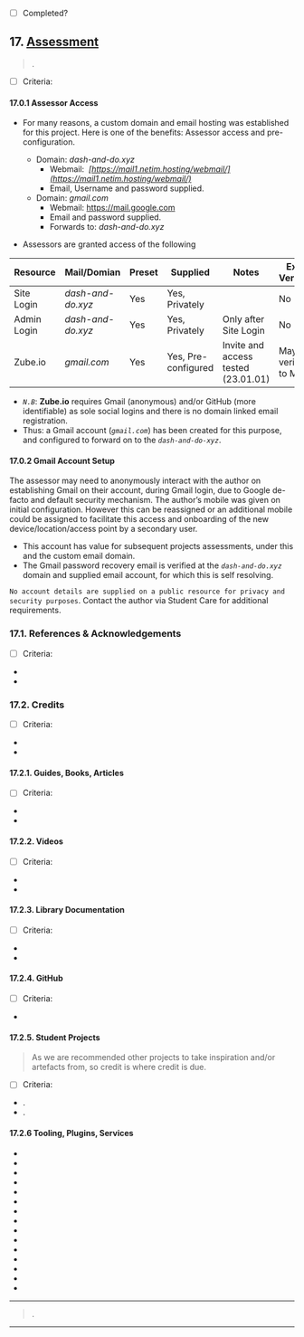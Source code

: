 -   [ ] Completed?

## 17. [Assessment](#)

> .

-   [ ] Criteria:

#### 17.0.1 Assessor Access

- For many reasons, a custom domain and email hosting was established for this project. Here is one of the benefits: Assessor access and pre-configuration.

    - Domain: *dash-and-do.xyz*
        - Webmail:  _[https://mail1.netim.hosting/webmail/](https://mail1.netim.hosting/webmail/)_
        - Email, Username and password supplied.
    - Domain: *gmail.com*
        - Webmail: https://mail.google.com
        - Email and password supplied.
        - Forwards to: *dash-and-do.xyz* 

- Assessors are granted access of the following

| Resource    | Mail/Domian       | Preset | Supplied            | Notes                               | External Verification              | User Role |
| ----------- | ----------------- | ------ | ------------------- | ----------------------------------- | ---------------------------------- | --------- |
| Site Login  | *dash-and-do.xyz* | Yes    | Yes, Privately      |                                     | No                                 | User          |
| Admin Login | *dash-and-do.xyz* | Yes    | Yes, Privately      | Only after Site Login               | No                                 | Staff/Super          |
| Zube.io     | *gmail.com*       | Yes    | Yes, Pre-configured | Invite and access tested (23.01.01) | Maybe - A verification to Mobile?? | Member          |


- _`N.B`_: **Zube.io** requires Gmail (anonymous) and/or GitHub (more identifiable) as sole social logins and there is no domain linked email registration.
- Thus: a Gmail account (*`gmail.com`*) has been created for this purpose, and configured to forward on to the *`dash-and-do-xyz`*.

#### 17.0.2 Gmail Account Setup

The assessor may need to anonymously interact with the author on establishing Gmail on their account, during Gmail login, due to Google de-facto and default security mechanism. The author’s mobile was given on initial configuration. However this can be reassigned or an additional mobile could be assigned to facilitate this access and onboarding of the new device/location/access point by a secondary user.

- This account has value for subsequent projects assessments, under this and the custom email domain.
- The Gmail password recovery email is verified at the _`dash-and-do.xyz`_ domain and supplied email account, for which this is self resolving.

`No account details are supplied on a public resource for privacy and security purposes`. Contact the author via Student Care for additional requirements.

### 17.1. References & Acknowledgements

>

-   [ ] Criteria:

-
-

### 17.2. Credits

>

-   [ ] Criteria:

-
-

#### 17.2.1. Guides, Books, Articles

>

-   [ ] Criteria:

-
-

#### 17.2.2. Videos

>

-   [ ] Criteria:

-
-

#### 17.2.3. Library Documentation

>

-   [ ] Criteria:

-
-

#### 17.2.4. GitHub

>

-   [ ] Criteria:

-

#### 17.2.5. Student Projects

> As we are recommended other projects to take inspiration and/or artefacts from, so credit is where credit is due.

-   [ ] Criteria:

-   .
-   .

#### 17.2.6 Tooling, Plugins, Services

-   [ ]()
-   [ ]()
-   [ ]()
-   [ ]()
-   [ ]()
-   [ ]()
-   [ ]()
-   [ ]()
-   [ ]()
-   [ ]()
-   [ ]()
-   [ ]()
-   [ ]()
-   [ ]()
-   [ ]()

---

> .

---
